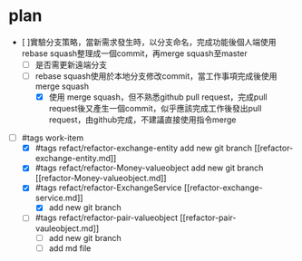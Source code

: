 # plan

- [ ]實驗分支策略，當新需求發生時，以分支命名，完成功能後個人端使用rebase squash整理成一個commit，再merge squash至master
  - [ ] 是否需更新遠端分支
  - [ ] rebase squash使用於本地分支修改commit，當工作事項完成後使用merge squash
    - [x] 使用 merge squash，但不熟悉github pull request，完成pull request後又產生一個commit，似乎應該完成工作後發出pull request，由github完成，不建議直接使用指令merge
- [ ] #tags work-item
  - [x] #tags refact/refactor-exchange-entity  add new git branch [[refactor-exchange-entity.md]]
  - [x] #tags refact/refactor-Money-valueobject add new git branch [[refactor-Money-valueobject.md]]
  - [x] #tags refact/refactor-ExchangeService [[refactor-exchange-service.md]]
    - [x] add new git branch 
  - [ ] #tags refact/refactor-pair-valueobject [[refactor-pair-vauleobject.md]]
    - [ ] add new git branch
    - [ ] add md file